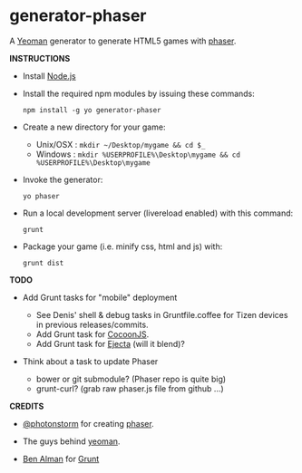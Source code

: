 generator-phaser
=================

A [Yeoman](http://yeoman.io/) generator to generate HTML5 games with [phaser](http://phaser.io/).

**INSTRUCTIONS**

+ Install [Node.js](http://www.nodejs.org)

+ Install the required npm modules by issuing these commands:

  `npm install -g yo generator-phaser`

+ Create a new directory for your game:
  + Unix/OSX : `mkdir ~/Desktop/mygame && cd $_`
  + Windows  : `mkdir %USERPROFILE%\Desktop\mygame && cd %USERPROFILE%\Desktop\mygame`

+ Invoke the generator:

  `yo phaser`

+ Run a local development server (livereload enabled) with this command:

  `grunt`

+ Package your game (i.e. minify css, html and js) with:

  `grunt dist`

**TODO**

+ Add Grunt tasks for "mobile" deployment 
  + See Denis' shell & debug tasks in Gruntfile.coffee for Tizen devices in previous releases/commits.
  + Add Grunt task for [CocoonJS](https://www.ludei.com/cocoonjs/).
  + Add Grunt task for [Ejecta](https://github.com/phoboslab/Ejecta) (will it blend)?
  
+ Think about a task to update Phaser 
  + bower or git submodule?  (Phaser repo is quite big)
  + grunt-curl? (grab raw phaser.js file from github ...)


**CREDITS**

+ [@photonstorm](https://github.com/photonstorm/) for creating 
  [phaser](https://github.com/photonstorm/phaser).

+ The guys behind [yeoman](https://github.com/yeoman/yeoman).

+ [Ben Alman](http://benalman.com/) for [Grunt](http://gruntjs.com/)

